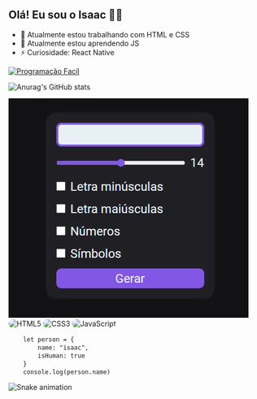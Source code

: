## Olá! Eu sou o Isaac 🚀🚀

- 🔭 Atualmente estou trabalhando com HTML e CSS
- 🌱 Atualmente estou aprendendo JS
- ⚡ Curiosidade: React Native


[![Programação Facíl](https://img.shields.io/badge/YouTube-FF0000?style=for-the-badge&logo=youtube&logoColor=white)](https://www.youtube.com/channel/UC-E3dJ4KL3dJigDV30DwCbg)

![Anurag's GitHub stats](https://github-readme-stats.vercel.app/api?username=Isaac20042012&show_icons=true&theme=dracula)

<img src="generate.png" alt="genarete">

<div>
    <img src="https://img.shields.io/badge/HTML5-E34F26?style=for-the-badge&logo=html5&logoColor=white" alt="HTML5" style="border-radius: 20px;" align-items="center">
    <img src="https://img.shields.io/badge/CSS3-1572B6?style=for-the-badge&logo=css3&logoColor=white" alt="CSS3" style="border-radius: 20px;" align-items="center">
    <img src="https://img.shields.io/badge/JavaScript-323330?style=for-the-badge&logo=javascript&logoColor=F7DF1E" alt="JavaScript" style="border-radius: 20px;" align-items="center">
</div>

``` JS
    let person = {
        name: "isaac",
        isHuman: true
    }
    console.log(person.name)
```

![Snake animation](https://github.com/rafaballerini2/rafaballerini2/blob/output/github-contribution-grid-snake.svg)
